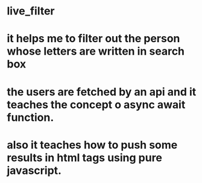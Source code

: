 # live_filter
# it helps me to filter out the person whose letters are written in search box
# the users are fetched by an api and it teaches the concept o async await function. 
# also it teaches how to push some results in html tags using pure javascript. 
